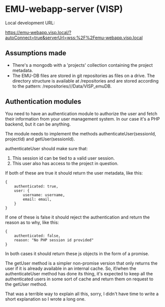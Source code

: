 # EMU-webapp-server (VISP)

Local development URL:

https://emu-webapp.visp.local/?autoConnect=true&serverUrl=wss:%2F%2Femu-webapp.visp.local

## Assumptions made
* There's a mongodb with a 'projects' collection containing the project metadata.
* The EMU-DB files are stored in git repositories as files on a drive. The directory structure is available at /repositories and are stored according to the pattern: /repositories/<username>/<projectname>/Data/VISP_emuDB.

## Authentication modules
You need to have an authentication module to authorize the user and fetch their information from your user management system. In our case it's a PHP backend, but it can be anything.

The module needs to implement the methods authenticateUser(sessionId, projectId) and getUser(sessionId).

authenticateUser should make sure that:
1. This session id can be tied to a valid user session.
2. This user also has access to the project in question.

If both of these are true it should return the user metadata, like this:
```
{
    authenticated: true,
    user: {
        username: username,
        email: email,
    }
}
```

If one of these is false it should reject the authentication and return the reason as to why, like this:
```
{
    authenticated: false,
    reason: "No PHP session id provided"
}
```

In both cases it should return these js objects in the form of a promise.

The getUser method is a simpler non-promise version that only returns the user if it is already available in an internal cache. So, if/when the authenticateUser method has done its thing, it's expected to keep all the authenticated users in some sort of cache and return them on request to the getUser method.

That was a terrible way to explain all this, sorry, I didn't have time to write a short explanation so I wrote a long one.